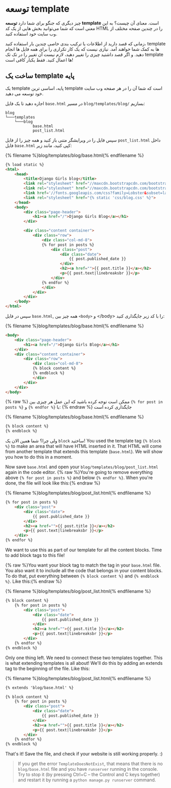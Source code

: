 # توسعه template

چیز دیگری که جنگو برای شما دارد **توسعه template** است. معنای آن چیست؟ به این معنی است که شما می‌توانید بخش هایی از یک کد HTML را در چندین صفحه مختلف از وب سایت خود استفاده کنید.

زمانی که قصد دارید از اطلاعات یا ترکیب بندی خاصی چندین بار استفاده کنید، template ها به کمک شما خواهند آمد. نیازی نیست که یک کار تکراری را برای همه فایل ها انجام دهید. و اگر قصد داشتید چیزی را تغییر دهید، لازم نیست آن تغییر را در تک تک template ها اعمال کنید. فقط یکبار کافی است!

## ساخت یک template پایه

یک template پایه، اساسی ترین template است که شما آن را در هر صفحه وب سایت خود توسعه می دهید.

اجازه دهید تا یک فایل `base.html` در مسیر `blog/templates/blog/` بسازیم:

    blog
    └───templates
        └───blog
                base.html
                post_list.html
    

سپس فایل را در ویرایشگر متنی باز کنید و همه چیز را از فایل `post_list.html` داخل فایل `base.html` کپی کنید، مانند زیر:

{% filename %}blog/templates/blog/base.html{% endfilename %}

```html
{% load static %}
<html>
    <head>
        <title>Django Girls blog</title>
        <link rel="stylesheet" href="//maxcdn.bootstrapcdn.com/bootstrap/3.2.0/css/bootstrap.min.css">
        <link rel="stylesheet" href="//maxcdn.bootstrapcdn.com/bootstrap/3.2.0/css/bootstrap-theme.min.css">
        <link href='//fonts.googleapis.com/css?family=Lobster&subset=latin,latin-ext' rel='stylesheet' type='text/css'>
        <link rel="stylesheet" href="{% static 'css/blog.css' %}">
    </head>
    <body>
        <div class="page-header">
            <h1><a href="/">Django Girls Blog</a></h1>
        </div>

        <div class="content container">
            <div class="row">
                <div class="col-md-8">
                {% for post in posts %}
                    <div class="post">
                        <div class="date">
                            {{ post.published_date }}
                        </div>
                        <h2><a href="">{{ post.title }}</a></h2>
                        <p>{{ post.text|linebreaksbr }}</p>
                    </div>
                {% endfor %}
                </div>
            </div>
        </div>
    </body>
</html>
```

سپس در فایل `base.html`, همه چیز بین `<body>` و &lt;/body&gt; را با کد زیر جایگذاری کنید:

{% filename %}blog/templates/blog/base.html{% endfilename %}

```html
<body>
    <div class="page-header">
        <h1><a href="/">Django Girls Blog</a></h1>
    </div>
    <div class="content container">
        <div class="row">
            <div class="col-md-8">
            {% block content %}
            {% endblock %}
            </div>
        </div>
    </div>
</body>
```

{% raw %} ممکن است توجه کرده باشید که این عمل هر چیزی بین `{% for post in posts %}` و `{% endfor %}` با: {% endraw %} جایگذاری کرده است

{% filename %}blog/templates/blog/base.html{% endfilename %}

```html
{% block content %}
{% endblock %}
```

ولی چرا؟ شما همین الان یک `block` ساختید! You used the template tag `{% block %}` to make an area that will have HTML inserted in it. That HTML will come from another template that extends this template (`base.html`). We will show you how to do this in a moment.

Now save `base.html` and open your `blog/templates/blog/post_list.html` again in the code editor. {% raw %}You're going to remove everything above `{% for post in posts %}` and below `{% endfor %}`. When you're done, the file will look like this:{% endraw %}

{% filename %}blog/templates/blog/post_list.html{% endfilename %}

```html
{% for post in posts %}
    <div class="post">
        <div class="date">
            {{ post.published_date }}
        </div>
        <h2><a href="">{{ post.title }}</a></h2>
        <p>{{ post.text|linebreaksbr }}</p>
    </div>
{% endfor %}
```

We want to use this as part of our template for all the content blocks. Time to add block tags to this file!

{% raw %}You want your block tag to match the tag in your `base.html` file. You also want it to include all the code that belongs in your content blocks. To do that, put everything between `{% block content %}` and `{% endblock %}`. Like this:{% endraw %}

{% filename %}blog/templates/blog/post_list.html{% endfilename %}

```html
{% block content %}
    {% for post in posts %}
        <div class="post">
            <div class="date">
                {{ post.published_date }}
            </div>
            <h2><a href="">{{ post.title }}</a></h2>
            <p>{{ post.text|linebreaksbr }}</p>
        </div>
    {% endfor %}
{% endblock %}
```

Only one thing left. We need to connect these two templates together. This is what extending templates is all about! We'll do this by adding an extends tag to the beginning of the file. Like this:

{% filename %}blog/templates/blog/post_list.html{% endfilename %}

```html
{% extends 'blog/base.html' %}

{% block content %}
    {% for post in posts %}
        <div class="post">
            <div class="date">
                {{ post.published_date }}
            </div>
            <h2><a href="">{{ post.title }}</a></h2>
            <p>{{ post.text|linebreaksbr }}</p>
        </div>
    {% endfor %}
{% endblock %}
```

That's it! Save the file, and check if your website is still working properly. :)

> If you get the error `TemplateDoesNotExist`, that means that there is no `blog/base.html` file and you have `runserver` running in the console. Try to stop it (by pressing Ctrl+C – the Control and C keys together) and restart it by running a `python manage.py runserver` command.